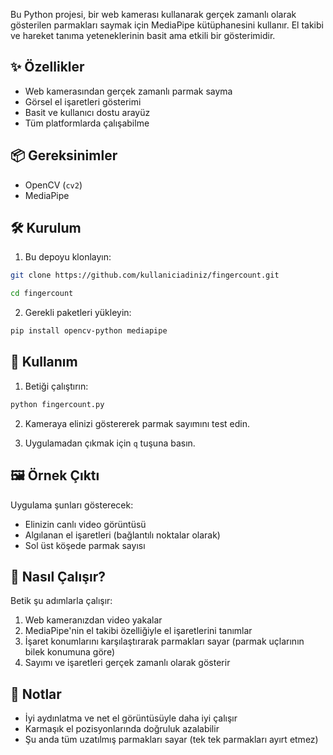 Bu Python projesi, bir web kamerası kullanarak gerçek zamanlı olarak gösterilen parmakları saymak için MediaPipe kütüphanesini kullanır. El takibi ve hareket tanıma yeteneklerinin basit ama etkili bir gösterimidir.

## ✨ Özellikler

- Web kamerasından gerçek zamanlı parmak sayma
- Görsel el işaretleri gösterimi
- Basit ve kullanıcı dostu arayüz
- Tüm platformlarda çalışabilme

## 📦 Gereksinimler

- OpenCV (`cv2`)
- MediaPipe

## 🛠 Kurulum

1. Bu depoyu klonlayın:
```bash
git clone https://github.com/kullaniciadiniz/fingercount.git
```
```bash
cd fingercount
```

2. Gerekli paketleri yükleyin:
```bash
pip install opencv-python mediapipe
```

## 🚀 Kullanım

1. Betiği çalıştırın:
```bash
python fingercount.py
```

2. Kameraya elinizi göstererek parmak sayımını test edin.

3. Uygulamadan çıkmak için `q` tuşuna basın.

## 🖼 Örnek Çıktı

Uygulama şunları gösterecek:
- Elinizin canlı video görüntüsü
- Algılanan el işaretleri (bağlantılı noktalar olarak)
- Sol üst köşede parmak sayısı

## 🤔 Nasıl Çalışır?

Betik şu adımlarla çalışır:
1. Web kameranızdan video yakalar
2. MediaPipe'nin el takibi özelliğiyle el işaretlerini tanımlar
3. İşaret konumlarını karşılaştırarak parmakları sayar (parmak uçlarının bilek konumuna göre)
4. Sayımı ve işaretleri gerçek zamanlı olarak gösterir

## 📝 Notlar

- İyi aydınlatma ve net el görüntüsüyle daha iyi çalışır
- Karmaşık el pozisyonlarında doğruluk azalabilir
- Şu anda tüm uzatılmış parmakları sayar (tek tek parmakları ayırt etmez)

